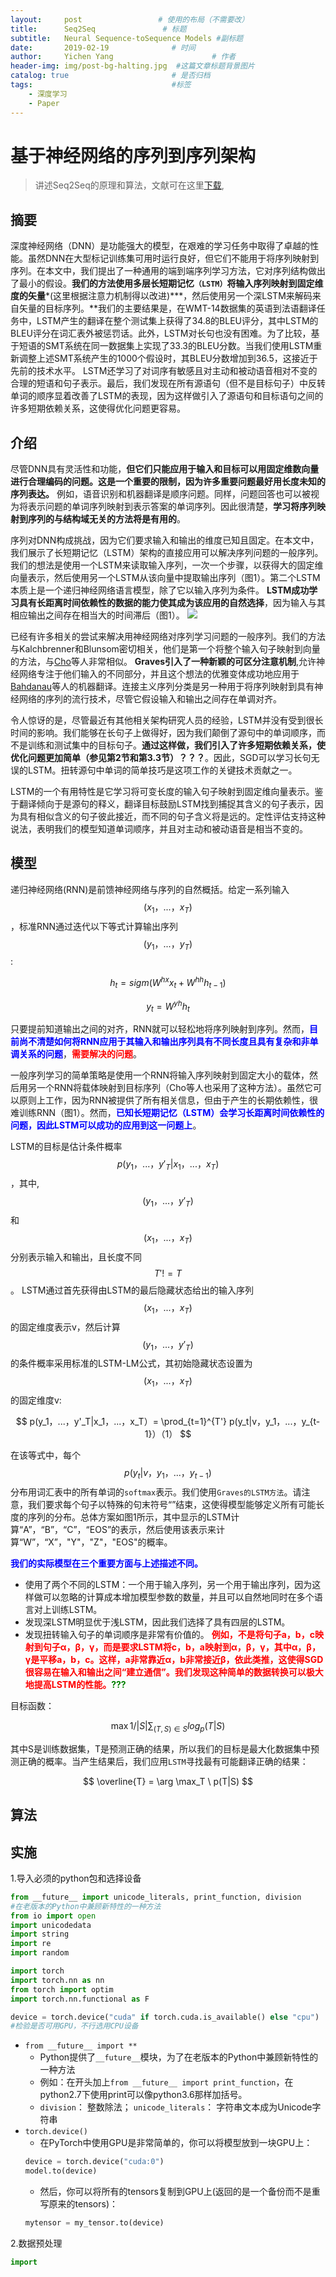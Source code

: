```yaml
---
layout:     post                 # 使用的布局（不需要改）
title:      Seq2Seq               # 标题 
subtitle:   Neural Sequence-toSequence Models #副标题
date:       2019-02-19              # 时间
author:     Yichen Yang                      # 作者
header-img: img/post-bg-halting.jpg  #这篇文章标题背景图片
catalog: true                       # 是否归档
tags:                               #标签
    - 深度学习
    - Paper
---
```

# 基于神经网络的序列到序列架构
> 讲述Seq2Seq的原理和算法，文献可在这里[下载](http://papers.nips.cc/paper/5346-sequence-to-sequence-learning-with-neural-networks.pdf),
<script type="text/javascript" async src="https://cdn.mathjax.org/mathjax/latest/MathJax.js?config=TeX-MML-AM_CHTML"> </script>

## 摘要
深度神经网络（DNN）是功能强大的模型，在艰难的学习任务中取得了卓越的性能。虽然DNN在大型标记训练集可用时运行良好，但它们不能用于将序列映射到序列。在本文中，我们提出了一种通用的端到端序列学习方法，它对序列结构做出了最小的假设。**我们的方法使用多层长短期记忆`（LSTM）`将输入序列映射到固定维度的矢量***(这里根据注意力机制得以改进)***，然后使用另一个深LSTM来解码来自矢量的目标序列。**我们的主要结果是，在WMT-14数据集的英语到法语翻译任务中，LSTM产生的翻译在整个测试集上获得了34.8的BLEU评分，其中LSTM的BLEU评分在词汇表外被惩罚话。此外，LSTM对长句也没有困难。为了比较，基于短语的SMT系统在同一数据集上实现了33.3的BLEU分数。当我们使用LSTM重新调整上述SMT系统产生的1000个假设时，其BLEU分数增加到36.5，这接近于先前的技术水平。 LSTM还学习了对词序有敏感且对主动和被动语音相对不变的合理的短语和句子表示。最后，我们发现在所有源语句（但不是目标句子）中反转单词的顺序显着改善了LSTM的表现，因为这样做引入了源语句和目标语句之间的许多短期依赖关系，这使得优化问题更容易。

## 介绍
尽管DNN具有灵活性和功能，**但它们只能应用于输入和目标可以用固定维数向量进行合理编码的问题。这是一个重要的限制，因为许多重要问题最好用长度未知的序列表达。** 例如，语音识别和机器翻译是顺序问题。同样，问题回答也可以被视为将表示问题的单词序列映射到表示答案的单词序列。因此很清楚，**学习将序列映射到序列的与结构域无关的方法将是有用的**。

序列对DNN构成挑战，因为它们要求输入和输出的维度已知且固定。在本文中，我们展示了长短期记忆（LSTM）架构的直接应用可以解决序列问题的一般序列。我们的想法是使用一个LSTM来读取输入序列，一次一个步骤，以获得大的固定维向量表示，然后使用另一个LSTM从该向量中提取输出序列（图1）。第二个LSTM本质上是一个递归神经网络语言模型，除了它以输入序列为条件。 **LSTM成功学习具有长距离时间依赖性的数据的能力使其成为该应用的自然选择**，因为输入与其相应输出之间存在相当大的时间滞后（图1）。
![](https://ws1.sinaimg.cn/large/006tKfTcgy1g0d8vf5n2dj311m098wfc.jpg)

已经有许多相关的尝试来解决用神经网络对序列学习问题的一般序列。我们的方法与Kalchbrenner和Blunsom密切相关，他们是第一个将整个输入句子映射到向量的方法，与[Cho](https://arxiv.org/pdf/1409.0473.pdf)等人非常相似。 **Graves引入了一种新颖的可区分注意机制**,允许神经网络专注于他们输入的不同部分，并且这个想法的优雅变体成功地应用于[Bahdanau](https://arxiv.org/pdf/1409.0473.pdf)等人的机器翻译。连接主义序列分类是另一种用于将序列映射到具有神经网络的序列的流行技术，尽管它假设输入和输出之间存在单调对齐。

令人惊讶的是，尽管最近有其他相关架构研究人员的经验，LSTM并没有受到很长时间的影响。我们能够在长句子上做得好，因为我们颠倒了源句中的单词顺序，而不是训练和测试集中的目标句子。**通过这样做，我们引入了许多短期依赖关系，使优化问题更加简单（参见第2节和第3.3节）？？？**。因此，SGD可以学习长句无误的LSTM。扭转源句中单词的简单技巧是这项工作的关键技术贡献之一。

LSTM的一个有用特性是它学习将可变长度的输入句子映射到固定维向量表示。鉴于翻译倾向于是源句的释义，翻译目标鼓励LSTM找到捕捉其含义的句子表示，因为具有相似含义的句子彼此接近，而不同的句子含义将是远的。定性评估支持这种说法，表明我们的模型知道单词顺序，并且对主动和被动语音是相当不变的。

## 模型
递归神经网络(RNN)是前馈神经网络与序列的自然概括。给定一系列输入 $$(x_1，...，x_T)$$，标准RNN通过迭代以下等式计算输出序列 $$(y_1，...，y_T)$$:

$$ 
h_t = sigm(W^{hx}x_t + W^{hh}h_{t-1})
$$

$$ 
y_t = W^{yh}h_t
$$

只要提前知道输出之间的对齐，RNN就可以轻松地将序列映射到序列。然而，<span style="color:blue;">**目前尚不清楚如何将RNN应用于其输入和输出序列具有不同长度且具有复杂和非单调关系的问题**</span>，<span style="color:red;">**需要解决的问题**</span>。

一般序列学习的简单策略是使用一个RNN将输入序列映射到固定大小的载体，然后用另一个RNN将载体映射到目标序列（Cho等人也采用了这种方法）。虽然它可以原则上工作，因为RNN被提供了所有相关信息，但由于产生的长期依赖性，很难训练RNN（图1）。然而，<span style="color:blue;">**已知长短期记忆（LSTM）会学习长距离时间依赖性的问题，因此LSTM可以成功的应用到这一问题上**</span>。


LSTM的目标是估计条件概率 
$$p(y_1，...，y'_T|x_1，...，x_T)$$
，其中, $$(y_1，...，y'_T)$$和$$(x_1，...，x_T)$$分别表示输入和输出，且长度不同$$T'!= T$$。 LSTM通过首先获得由LSTM的最后隐藏状态给出的输入序列$$(x_1，...，x_T)$$的固定维度表示v，然后计算$$(y_1，...，y'_T)$$的条件概率采用标准的LSTM-LM公式，其初始隐藏状态设置为$$(x_1，...，x_T)$$的固定维度v:

$$
p(y_1，...，y'_T|x_1，...，x_T）= \prod_{t=1}^{T'} p(y_t|v，y_1，...，y_{t-1}）（1）
$$


在该等式中，每个 
$$p(y_t | v，y_1，...，y_{t-1})$$
分布用词汇表中的所有单词的`softmax`表示。我们使用`Graves的LSTM方法`。请注意，我们要求每个句子以特殊的句末符号“<EOS>”结束，这使得模型能够定义所有可能长度的序列的分布。总体方案如图1所示，其中显示的LSTM计算“A”，“B”，“C”，“EOS”的表示，然后使用该表示来计算“W”，“X”，"Y"，"Z"，"EOS"的概率。

<span style="color:blue;">**我们的实际模型在三个重要方面与上述描述不同。**</span>
* 使用了两个不同的LSTM：一个用于输入序列，另一个用于输出序列，因为这样做可以忽略的计算成本增加模型参数的数量，并且可以自然地同时在多个语言对上训练LSTM。
* 发现深LSTM明显优于浅LSTM，因此我们选择了具有四层的LSTM。
* 发现扭转输入句子的单词顺序是非常有价值的。
  <span style="color:red;">**例如，不是将句子a，b，c映射到句子α，β，γ，而是要求LSTM将c，b，a映射到α，β，γ，其中α，β，γ是平移a，b，c。这样，a非常靠近α，b非常接近β，依此类推，这使得SGD很容易在输入和输出之间“建立通信”。我们发现这种简单的数据转换可以极大地提高LSTM的性能。**</span><span style="color:green;">**???**</span>

目标函数：

$$ \max 1/|S|\sum_{(T,S)\in S} log_p(T|S)$$

其中S是训练数据集，T是预测正确的结果，所以我们的目标是最大化数据集中预测正确的概率。当产生结果后，我们应用`LSTM`寻找最有可能翻译正确的结果：

$$ 
\overline{T} = \arg \max_T \ p(T|S)
$$

## 算法

## 实施
1.导入必须的python包和选择设备 

```python
from __future__ import unicode_literals, print_function, division
#在老版本的Python中兼顾新特性的一种方法
from io import open
import unicodedata
import string
import re
import random

import torch
import torch.nn as nn
from torch import optim
import torch.nn.functional as F

device = torch.device("cuda" if torch.cuda.is_available() else "cpu")
#检验是否可用GPU，不行选用CPU设备
```
* `from __future__ import **`
  * Python提供了`__future__`模块，为了在老版本的Python中兼顾新特性的一种方法
  * 例如：在开头加上`from __future__ import print_function`，在python2.7下使用print可以像python3.6那样加括号。
  * `division`： 整数除法； `unicode_literals`： 字符串文本成为Unicode字符串
* `torch.device()`
  * 在PyTorch中使用GPU是非常简单的，你可以将模型放到一块GPU上：
  ```python
  device = torch.device("cuda:0")
  model.to(device)
  ```
  * 然后，你可以将所有的tensors复制到GPU上(返回的是一个备份而不是重写原来的tensors)：
  ```python
  mytensor = my_tensor.to(device)
  ```

2.数据预处理

```python
import 
```